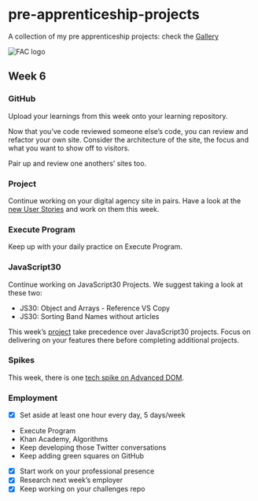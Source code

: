 # pre-apprenticeship-projects

A collection of my pre apprenticeship projects:
check the [Gallery](https://danilo-cupido.github.io/pre-apprenticeship-projects/)

![FAC logo](https://www.coops.tech/images/coops/founders-and-coders)

## Week 6

### GitHub

Upload your learnings from this week onto your learning repository.

Now that you’ve code reviewed someone else’s code, you can review and refactor your own site. Consider the architecture of the site, the focus and what you want to show off to visitors.

Pair up and review one anothers’ sites too.

### Project

Continue working on your digital agency site in pairs. Have a look at the [new User Stories](https://learn.foundersandcoders.com/course/syllabus/pre-app-6/project/) and work on them this week.

### Execute Program

Keep up with your daily practice on Execute Program.

### JavaScript30

Continue working on JavaScript30 Projects. We suggest taking a look at these two:

- JS30: Object and Arrays - Reference VS Copy
- JS30: Sorting Band Names without articles

This week’s [project](https://learn.foundersandcoders.com/course/syllabus/pre-app-6/project/) take precedence over JavaScript30 projects. Focus on delivering on your features there before completing additional projects.

### Spikes

This week, there is one [tech spike on Advanced DOM](https://learn.foundersandcoders.com/course/syllabus/pre-app-6/spikes/).

### Employment

- [x] Set aside at least one hour every day, 5 days/week

* Execute Program
* Khan Academy, Algorithms
* Keep developing those Twitter conversations
* Keep adding green squares on GitHub

- [x] Start work on your professional presence
- [x] Research next week’s employer
- [x] Keep working on your challenges repo
